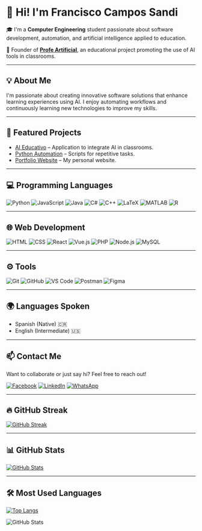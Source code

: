 # 👋 Hi! I'm Francisco Campos Sandi

🎓 I'm a **Computer Engineering** student passionate about software development, automation, and artificial intelligence applied to education.

🧠 Founder of [**Profe Artificial**](https://www.facebook.com/profile.php?id=61563914024424), an educational project promoting the use of AI tools in classrooms.

---

## 💡 About Me

I'm passionate about creating innovative software solutions that enhance learning experiences using AI. I enjoy automating workflows and continuously learning new technologies to improve my skills.

---

## 🚀 Featured Projects

- [AI Educativo](https://github.com/tuUsuario/proyectoAI) – Application to integrate AI in classrooms.  
- [Python Automation](https://github.com/tuUsuario/automatizacion-python) – Scripts for repetitive tasks.  
- [Portfolio Website](https://tuUsuario.github.io/portfolio) – My personal website.

---

## 💻 Programming Languages  
![Python](https://img.shields.io/badge/-Python-3776AB?style=for-the-badge&logo=python&logoColor=white) 
![JavaScript](https://img.shields.io/badge/-JavaScript-F7DF1E?style=for-the-badge&logo=javascript&logoColor=black) 
![Java](https://img.shields.io/badge/-Java-007396?style=for-the-badge&logo=java&logoColor=white) 
![C#](https://img.shields.io/badge/-C%23-239120?style=for-the-badge&logo=c-sharp&logoColor=white) 
![C++](https://img.shields.io/badge/-C++-00599C?style=for-the-badge&logo=c%2B%2B&logoColor=white) 
![LaTeX](https://img.shields.io/badge/-LaTeX-008080?style=for-the-badge&logo=latex&logoColor=white) 
![MATLAB](https://img.shields.io/badge/-MATLAB-0076A8?style=for-the-badge&logo=matlab&logoColor=white) 
![R](https://img.shields.io/badge/-R-276DC3?style=for-the-badge&logo=r&logoColor=white)

---

## 🌐 Web Development  
![HTML](https://img.shields.io/badge/-HTML-E34F26?style=for-the-badge&logo=html5&logoColor=white) 
![CSS](https://img.shields.io/badge/-CSS-1572B6?style=for-the-badge&logo=css3&logoColor=white) 
![React](https://img.shields.io/badge/-React-61DAFB?style=for-the-badge&logo=react&logoColor=black) 
![Vue.js](https://img.shields.io/badge/-Vue.js-4FC08D?style=for-the-badge&logo=vue.js&logoColor=white) 
![PHP](https://img.shields.io/badge/-PHP-777BB4?style=for-the-badge&logo=php&logoColor=white) 
![Node.js](https://img.shields.io/badge/-Node.js-339933?style=for-the-badge&logo=node.js&logoColor=white) 
![MySQL](https://img.shields.io/badge/-MySQL-4479A1?style=for-the-badge&logo=mysql&logoColor=white)

---

## ⚙️ Tools  
![Git](https://img.shields.io/badge/-Git-F05032?style=for-the-badge&logo=git&logoColor=white) 
![GitHub](https://img.shields.io/badge/-GitHub-181717?style=for-the-badge&logo=github&logoColor=white) 
![VS Code](https://img.shields.io/badge/-VS%20Code-007ACC?style=for-the-badge&logo=visual-studio-code&logoColor=white) 
![Postman](https://img.shields.io/badge/-Postman-FF6C37?style=for-the-badge&logo=postman&logoColor=white) 
![Figma](https://img.shields.io/badge/-Figma-F24E1E?style=for-the-badge&logo=figma&logoColor=white)

---

## 🌍 Languages Spoken

- Spanish (Native) 🇨🇷  
- English (Intermediate) 🇺🇸

---

## 📫 Contact Me

Want to collaborate or just say hi? Feel free to reach out!  

[![Facebook](https://img.shields.io/badge/Facebook-1877F2?style=for-the-badge&logo=facebook&logoColor=white)](https://www.facebook.com/profile.php?id=61563914024424)
[![LinkedIn](https://img.shields.io/badge/LinkedIn-0A66C2?style=for-the-badge&logo=linkedin&logoColor=white)](https://www.linkedin.com/in/francisco-campos-8269832a5/)
[![WhatsApp](https://img.shields.io/badge/WhatsApp-25D366?style=for-the-badge&logo=whatsapp&logoColor=white)](https://wa.me/506XXXXXXXX)

---

## 🔥 GitHub Streak
[![GitHub Streak](https://streak-stats.demolab.com?user=Francisco-Campos-S&theme=gruvbox_duo&hide_border=false&border_radius=6.5)](https://git.io/streak-stats)


---

## 📊 GitHub Stats

[![GitHub Stats](https://github-readme-stats.vercel.app/api?username=Francisco-Campos-S&show_icons=true&theme=gruvbox&hide_border=false&border_radius=6.5)](https://github.com/anuraghazra/github-readme-stats)


---

## 🛠️ Most Used Languages

[![Top Langs](https://github-readme-stats.vercel.app/api/top-langs/?username=Francisco-Campos-S&layout=compact&theme=dark&hide_border=false&border_radius=6.5&bg_color=0D1117&title_color=00FF00&text_color=00DD00&icon_color=00FF00)](https://github.com/anuraghazra/github-readme-stats)




![GitHub Stats](https://github-readme-stats.vercel.app/api?username=Francisco-Campos-S&show_icons=true&rank_icon=true)

